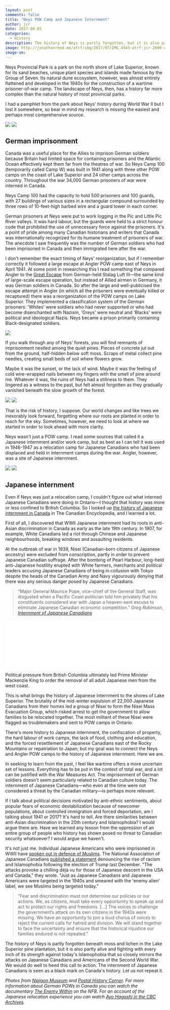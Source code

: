 ```yaml
---
layout: post
comments: false
title: "Neys POW Camp and Japanese Internment"
author: jcr
date: 2017-08-05
categories:
  - History
description: The history of Neys is partly forgotten, but it is also partly alive and fighting.
image: http://jonathonreed.me/atrf/img/2017/07/IMG_4943-atrf-jcr-2000-web.jpg
image-sm:
--- 
```


Neys Provincial Park is a park on the north shore of Lake Superior, known for its sand beaches, unique plant species and islands made famous by the Group of Seven. Its natural dune ecosystem, however, was almost entirely flattened and developed in the 1940s for the construction of a wartime prisoner-of-war camp. The landscape of Neys, then, has a history far more complex than the natural history of most provincial parks.

I had a pamphlet from the park about Neys' history during World War II but I lost it somewhere, so bear in mind my research is missing the easiest and perhaps most comprehensive source.

<img src="http://jonathonreed.me/atrf/img/2017/07/hannover-neys-1-web.jpg">

<img src="http://jonathonreed.me/atrf/img/2017/07/nmp3934-web.jpg">

<h2>German imprisonment</h2>

Canada was a useful place for the Allies to imprison German soldiers because Britain had limited space for containing prisoners and the Atlantic Ocean effectively kept them far from the theatres of war. So Neys Camp 100 (temporarily called Camp W) was built in 1941 along with three other POW camps on the coast of Lake Superior and 24 other camps across the country. Throughout the war 34,000 German prisoners of war were interned in Canada.

Neys Camp 100 had the capacity to hold 500 prisoners and 100 guards, with 27 buildings of various sizes in a rectangular compound surrounded by three rows of 10-feet-high barbed wire and a guard tower in each corner.

German prisoners at Neys were put to work logging in the Pic and Little Pic River valleys. It was hard labour, but the guards were held to a strict honour code that prohibited the use of unnecessary force against the prisoners. It's a point of pride among many Canadian historians and writers that Canada was internationally recognized for its humane treatment of prisoners of war. The anecdote I saw frequently was the number of German soldiers who had been imprisoned in Canada and then immigrated here after the war.

I don't remember the exact timing of Neys' reorganization, but if I remember correctly it followed a large escape at Angler POW camp east of Neys in April 1941. At some point in researching this I read something that compared Angler to the <a href="https://en.wikipedia.org/wiki/Stalag_Luft_III#The_.22Great_Escape.22" target="blank">Great Escape</a> from German-held Stalag Luft III—the same kind of large-scale escape operation, but instead of Allied airmen in Germany, it was German soldiers in Canada. So after the large and well-publicised the escape attempt in Angler (in which all the prisoners were eventually killed or recaptured) there was a reorganization of the POW camps on Lake Superior. They implemented a classification system of the German prisoners: 'Whites' were soldiers who had never supported or who had become disenchanted with Nazism, 'Greys' were neutral and 'Blacks' were political and ideological Nazis. Neys became a prison primarily 
containing Black-designated soldiers.

<img src="http://jonathonreed.me/atrf/img/2017/07/IMG_4959-atrf-jcr-2000-web.jpg">

If you walk through any of Neys' forests, you will find remnants of imprisonment nestled among the quiet pines. Pieces of concrete jut out from the ground, half-hidden below soft moss. Scraps of metal collect pine needles, creating small beds of soil where flowers grow.

Maybe it was the sunset, or the lack of wind. Maybe it was the feeling of cold wire-wrapped nails between my fingers with the smell of pine around me. Whatever it was, the ruins of Neys had a stillness to them. They lingered as a witness to the past, but felt almost forgotten as they gradually vanished beneath the slow growth of the forest.

<img src="http://jonathonreed.me/atrf/img/2017/07/IMG_4944-atrf-jcr-2000-web.jpg">

<img src="http://jonathonreed.me/atrf/img/2017/07/IMG_4951-atrf-jcr-2000-web.jpg">

That is the risk of history, I suppose. Our world changes and like trees we inexorably look forward, forgetting where our roots are planted in order to reach for the sky. Sometimes, however, we need to look at where we started in order to look ahead with more clarity.

Neys wasn't just a POW camp. I read some sources that called it a Japanese internment and/or work camp, but as best as I can tell it was used in 1946-1947 as a relocation camp for Japanese Canadians who had been displaced and held in internment camps during the war. Angler, however, was a site of Japanese internment.

<img src="http://jonathonreed.me/atrf/img/2017/07/Neyes-W-web.jpg">

<img src="http://jonathonreed.me/atrf/img/2017/07/Neyes-100-web.jpg">

<h2>Japanese internment</h2>

Even if Neys was just a relocation camp, I couldn't figure out what interned Japanese Canadians were doing in Ontario—I thought that history was more or less confined to British Columbia. So I looked up <a href="http://www.thecanadianencyclopedia.ca/en/article/internment-of-japanese-canadians/" target="blank">the history of Japanese internment in Canada</a> in The Canadian Encyclopedia, and I learned a lot.

First of all, I discovered that WWII Japanese internment had its roots in anti-Asian discrimination in Canada as early as the late 19th century. In 1907, for example, White Canadians led a riot through Chinese and Japanese neighbourhoods, breaking windows and assaulting residents. 

At the outbreak of war in 1939, Nisei (Canadian-born citizens of Japanese ancestry) were excluded from conscription, partly in order to prevent Japanese Canadian suffrage. After the bombing of Pearl Harbour, long-held anti-Japanese hostility erupted with White farmers, merchants and political leaders accusing Japanese Canadians of being in collusion with Tokyo despite the heads of the Canadian Army and Navy vigourously denying that there was any serious danger posed by Japanese Canadians. 

<blockquote>&ldquo;Major General Maurice Pope, vice-chief of the General Staff, was disgusted when a Pacific Coast politician told him privately that his constituents considered war with Japan a heaven-sent excuse to eliminate Japanese Canadian economic competition.&rdquo; <cite>Greg Robinson, <a href="http://www.thecanadianencyclopedia.ca/en/article/internment-of-japanese-canadians/" target="blank">Internment of Japanese Canadians</a></cite></blockquote>

<iframe src="//www.cbc.ca/i/caffeine/syndicate/?mediaId=1787049960" width="100%" height="" frameborder="0" allowfullscreen></iframe>

Political pressure from British Columbia ultimately led Prime Minister Mackenzie King to order the removal of all adult Japanese men from the west coast.

This is what brings the history of Japanese internment to the shores of Lake Superior. The brutality of the mid-winter expulsion of 22,000 Japanese Canadians from their homes led a group of Nisei to form the Nisei Mass Evacuation Group, which risked arrest to get the government to allow families to be relocated together. The most militant of these Nisei were flagged as troublemakers and sent to POW camps in Ontario.

There's more history to Japanese internment, the confiscation of property, the hard labour of work camps, the lack of food, clothing and education, and the forced resettlement of Japanese Canadians east of the Rocky Mountains or repatriation to Japan; but my goal was to connect the Neys and Angler POW camps to the history of Japanese internment. Here we are.

In seeking to learn from the past, I feel like wartime offers a more uncertain set of lessons. Everything has to be put in the context of total war, and a lot can be justified with the War Measures Act. The imprisonment of German soldiers doesn't seem particularly related to Canadian culture today. The internment of Japanese Canadians—who even at the time were not considered a threat by the Canadian military—is perhaps more relevant.

If I talk about political decisions motivated by anti-ethnic sentiments, about popular fears of economic destabilization because of newcomer populations, about controlled immigration and forced deportation, am I talking about 1941 or 2017? It's hard to tell. Are there similarities between anti-Asian discrimination in the 20th century and Islamophobia? I would argue there are. Have we learned any lesson from the oppression of an entire group of people who history has shown posed no threat to Canadian security whatsoever? I would argue we haven't.

It's not just me. Individual Japanese Americans who were imprisoned in WWII have <a href="http://www.huffingtonpost.ca/entry/japanese-internment-survivors-muslims_us_584811b7e4b0b9feb0da5492">spoken out in defence of Muslims</a>. The National Association of Japanese Canadians <a href="https://najc.ca/najc-statement-us-election-and-racist-acts-in-canada/" target="blank">published a statement</a> denouncing the rise of racism and Islamophobia following the election of Trump last December. "The attacks provoke a chilling déjà vu for those of Japanese descent in the USA and Canada," they wrote. "Just as Japanese Canadians and Japanese Americans were targeted in the 1940s and smeared with the 'enemy alien' label, we see Muslims being targeted today."

<blockquote>&ldquo;Fear and discrimination must not determine our policies or our actions. We, as citizens, must take every opportunity to speak up and act to protect our rights and freedoms. [&hellip;] The voices to challenge the government&rsquo;s attack on its own citizens in the 1940s were missing. We have an opportunity to join a loud chorus of voices to reject the current calls for hatred and division. We will stand together to face the uncertainty and ensure that the historical injustice our families endured is not repeated.&rdquo;</blockquote>

The history of Neys is partly forgotten beneath moss and lichen in the Lake Superior pine plantation, but it is also partly alive and fighting with every inch of its strength against today's Islamophobia that so closely mirrors the attacks on Japanese Canadians and Americans of the Second World War. We would do well to heed this call to action. The internment of Japanese Canadians is seen as a black mark on Canada's history. Let us not repeat it.

<i>Photos from <a href="http://nipigonmuseumtheblog.blogspot.ca/2012/09/pow-camp-neys-ontario.html" target="blank">Nipigon Museum</a> and <a href="http://postalhistorycorner.blogspot.ca/2012/07/wwii-internment-camps-in-canada-post.html" target="blank">Postal History Corner</a>. For more information about German POWs in Canada you can watch the documentary <a href="https://www.nfb.ca/film/enemy_within/" target="blank">The Enemy Within</a> on the NFB. For an account of the Japanese relocation experience you can watch <a href="http://www.cbc.ca/archives/entry/japanese-canadians-the-relocation-experience" target="blank">Ayo Hagashi in the CBC Archives</a>.</i>